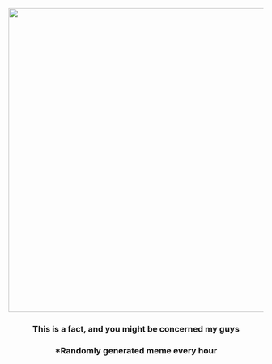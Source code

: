 <p align="center">
        <img src="https://i.redd.it/6pf33y9l4xt91.gif" width="600" height="600">
        </p>
        <h3 align="center">This is a fact, and you might be concerned my guys</h3>
        <h3 align="center">*Randomly generated meme every hour</h3>
    